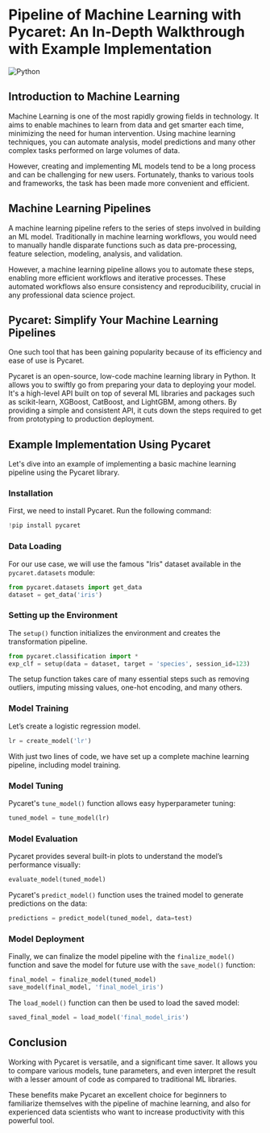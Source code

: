 # Pipeline of Machine Learning with Pycaret: An In-Depth Walkthrough with Example Implementation

![Python](https://opengraph.githubassets.com/32c4e55f502defcb3631894f22150de1e95bca5c1f9c9c3d988ab3fd69af4771/pycaret/pycaret)

## **Introduction to Machine Learning**

Machine Learning is one of the most rapidly growing fields in technology. It aims to enable machines to learn from data and get smarter each time, minimizing the need for human intervention. Using machine learning techniques, you can automate analysis, model predictions and many other complex tasks performed on large volumes of data.

However, creating and implementing ML models tend to be a long process and can be challenging for new users. Fortunately, thanks to various tools and frameworks, the task has been made more convenient and efficient.

## **Machine Learning Pipelines**

A machine learning pipeline refers to the series of steps involved in building an ML model. Traditionally in machine learning workflows, you would need to manually handle disparate functions such as data pre-processing, feature selection, modeling, analysis, and validation. 

However, a machine learning pipeline allows you to automate these steps, enabling more efficient workflows and iterative processes. These automated workflows also ensure consistency and reproducibility, crucial in any professional data science project.

## **Pycaret: Simplify Your Machine Learning Pipelines**

One such tool that has been gaining popularity because of its efficiency and ease of use is Pycaret.

Pycaret is an open-source, low-code machine learning library in Python. It allows you to swiftly go from preparing your data to deploying your model. It's a high-level API built on top of several ML libraries and packages such as scikit-learn, XGBoost, CatBoost, and LightGBM, among others. By providing a simple and consistent API, it cuts down the steps required to get from prototyping to production deployment.


## **Example Implementation Using Pycaret**

Let's dive into an example of implementing a basic machine learning pipeline using the Pycaret library. 

### **Installation**

First, we need to install Pycaret. Run the following command:

```python
!pip install pycaret
```

### **Data Loading**

For our use case, we will use the famous "Iris" dataset available in the `pycaret.datasets` module:

```python
from pycaret.datasets import get_data
dataset = get_data('iris')
```

### **Setting up the Environment**

The `setup()` function initializes the environment and creates the transformation pipeline.

```python
from pycaret.classification import *
exp_clf = setup(data = dataset, target = 'species', session_id=123) 
```

The setup function takes care of many essential steps such as removing outliers, imputing missing values, one-hot encoding, and many others.

### **Model Training**

Let’s create a logistic regression model.

```python
lr = create_model('lr')
```

With just two lines of code, we have set up a complete machine learning pipeline, including model training.

### **Model Tuning**

Pycaret's `tune_model()` function allows easy hyperparameter tuning:

```python
tuned_model = tune_model(lr)
```

### **Model Evaluation**

Pycaret provides several built-in plots to understand the model’s performance visually:

```python
evaluate_model(tuned_model)
```

Pycaret's `predict_model()` function uses the trained model to generate predictions on the data:

```python
predictions = predict_model(tuned_model, data=test)
```

### **Model Deployment**

Finally, we can finalize the model pipeline with the `finalize_model()` function and save the model for future use with the `save_model()` function:

```python
final_model = finalize_model(tuned_model)
save_model(final_model, 'final_model_iris')
```

The `load_model()` function can then be used to load the saved model:

```python
saved_final_model = load_model('final_model_iris')
```

## **Conclusion**

Working with Pycaret is versatile, and a significant time saver. It allows you to compare various models, tune parameters, and even interpret the result with a lesser amount of code as compared to traditional ML libraries.

These benefits make Pycaret an excellent choice for beginners to familiarize themselves with the pipeline of machine learning, and also for experienced data scientists who want to increase productivity with this powerful tool.
